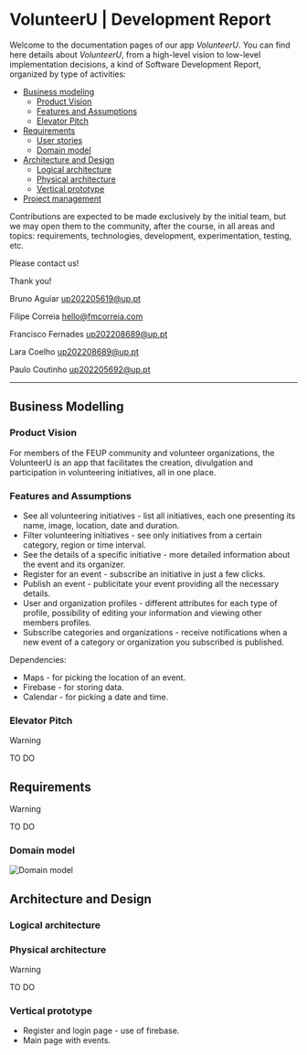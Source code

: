 # VolunteerU | Development Report

Welcome to the documentation pages of our app _VolunteerU_.
You can find here details about _VolunteerU_, from a high-level vision to low-level implementation decisions, a kind of Software Development Report, organized by type of activities: 

* [Business modeling](#Business-Modelling) 
  * [Product Vision](#Product-Vision)
  * [Features and Assumptions](#Features-and-Assumptions)
  * [Elevator Pitch](#Elevator-pitch)
* [Requirements](#Requirements)
  * [User stories](#User-stories)
  * [Domain model](#Domain-model)
* [Architecture and Design](#Architecture-And-Design)
  * [Logical architecture](#Logical-Architecture)
  * [Physical architecture](#Physical-Architecture)
  * [Vertical prototype](#Vertical-Prototype)
* [Project management](#Project-Management)

Contributions are expected to be made exclusively by the initial team, but we may open them to the community, after the course, in all areas and topics: requirements, technologies, development, experimentation, testing, etc.

Please contact us!

Thank you!

Bruno Aguiar up202205619@up.pt

Filipe Correia hello@fmcorreia.com

Francisco Fernades up202208689@up.pt

Lara Coelho up202208689@up.pt

Paulo Coutinho up202205692@up.pt

---
## Business Modelling

### Product Vision

For members of the FEUP community and volunteer organizations, the VolunteerU is an app that facilitates the creation, divulgation and participation in volunteering initiatives, all in one place. 


### Features and Assumptions
- See all volunteering initiatives - list all initiatives, each one presenting its name, image, location, date and duration.
- Filter volunteering initiatives - see only initiatives from a certain category, region or time interval.
- See the details of a specific initiative - more detailed information about the event and its organizer.
- Register for an event - subscribe an initiative in just a few clicks.
- Publish an event - publicitate your event providing all the necessary details.
- User and organization profiles - different attributes for each type of profile, possibility of editing your information and viewing other members profiles.
- Subscribe categories and organizations - receive notifications when a new event of a category or organization you subscribed is published.

Dependencies:
- Maps - for picking the location of an event.
- Firebase - for storing data.
- Calendar - for picking a date and time.

### Elevator Pitch
> [!WARNING]
> TO DO

## Requirements
> [!WARNING]
> TO DO

### Domain model
![Domain model](https://github.com/FEUP-LEIC-ES-2023-24/2LEIC18T1/assets/114108762/24df323f-f5e1-4245-b03f-4682dfd174fb)

## Architecture and Design
### Logical architecture
### Physical architecture
> [!WARNING]
> TO DO

### Vertical prototype
- Register and login page - use of firebase.
- Main page with events.
